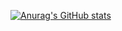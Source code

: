 [![Anurag's GitHub stats](https://github-readme-stats.vercel.app/api?username=Arafa42&show_icons=true&theme=radical)](https://github.com/anuraghazra/github-readme-stats)
